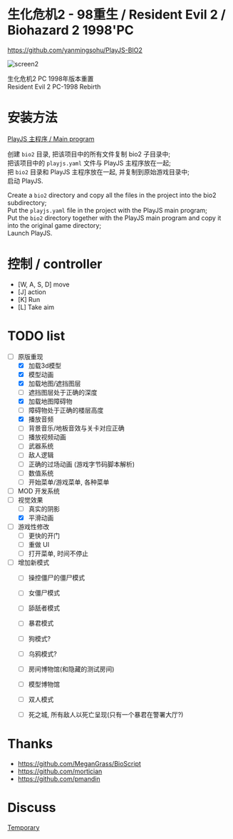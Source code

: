 # 生化危机2 - 98重生 / Resident Evil 2 / Biohazard 2 1998'PC

https://github.com/yanmingsohu/PlayJS-BIO2

![screen2](https://github.com/yanmingsohu/PlayJS-release/blob/master/screen/s2.jpg)

生化危机2 PC 1998年版本重置  
Resident Evil 2 PC-1998 Rebirth


# 安装方法

[PlayJS 主程序 / Main program](https://github.com/yanmingsohu/PlayJS-release)

创建 `bio2` 目录, 把该项目中的所有文件复制 bio2 子目录中;  
把该项目中的 `playjs.yaml` 文件与 PlayJS 主程序放在一起;  
把 `bio2` 目录和 PlayJS 主程序放在一起, 并复制到原始游戏目录中;  
启动 PlayJS.  

Create a `bio2` directory and copy all the files in the project into the bio2 subdirectory;  
Put the `playjs.yaml` file in the project with the PlayJS main program;  
Put the `bio2` directory together with the PlayJS main program and copy it into the original game directory;  
Launch PlayJS.  


# 控制 / controller

* [W, A, S, D] move
* [J] action
* [K] Run
* [L] Take aim


# TODO list

* [ ] 原版重现
  * [x] 加载3d模型
  * [x] 模型动画
  * [x] 加载地图/遮挡图层
  * [ ] 遮挡图层处于正确的深度
  * [x] 加载地图障碍物
  * [ ] 障碍物处于正确的楼层高度
  * [x] 播放音频
  * [ ] 背景音乐/地板音效与关卡对应正确
  * [ ] 播放视频动画
  * [ ] 武器系统
  * [ ] 敌人逻辑
  * [ ] 正确的过场动画 (游戏字节码脚本解析)
  * [ ] 数值系统
  * [ ] 开始菜单/游戏菜单, 各种菜单
* [ ] MOD 开发系统
* [ ] 视觉效果
  * [ ] 真实的阴影
  * [x] 平滑动画
* [ ] 游戏性修改
  * [ ] 更快的开门
  * [ ] 重做 UI
  * [ ] 打开菜单, 时间不停止
* [ ] 增加新模式
  * [ ] 操控僵尸的僵尸模式
  * [ ] 女僵尸模式
  * [ ] 舔舐者模式
  * [ ] 暴君模式
  * [ ] 狗模式?
  * [ ] 乌鸦模式?
  * [ ] 房间博物馆(和隐藏的测试房间)
  * [ ] 模型博物馆
  * [ ] 双人模式
  * [ ] 死之城, 所有敌人以死亡呈现(只有一个暴君在警署大厅?)


# Thanks

* https://github.com/MeganGrass/BioScript
* https://github.com/mortician
* https://github.com/pmandin


# Discuss

[Temporary](https://tieba.baidu.com/p/6067739411)